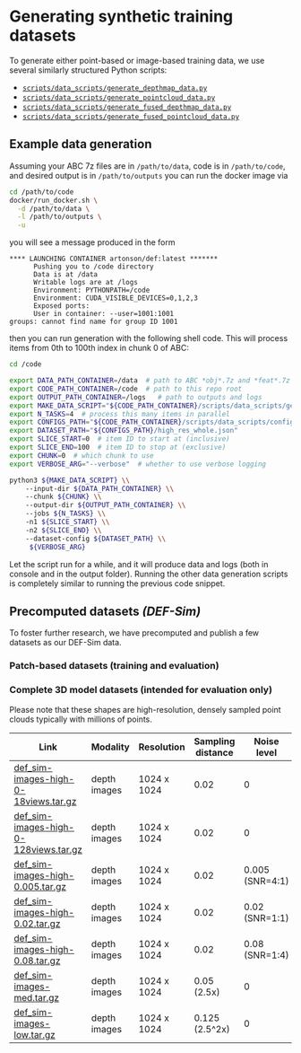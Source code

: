 # Generating synthetic training datasets

To generate either point-based or image-based training data, we use several similarly 
structured Python scripts:
 * [`scripts/data_scripts/generate_depthmap_data.py`](scripts/data_scripts/generate_depthmap_data.py) 
 * [`scripts/data_scripts/generate_pointcloud_data.py`](scripts/data_scripts/generate_pointcloud_data.py) 
* [`scripts/data_scripts/generate_fused_depthmap_data.py`](scripts/data_scripts/generate_fused_depthmap_data.py)
* [`scripts/data_scripts/generate_fused_pointcloud_data.py`](scripts/data_scripts/generate_fused_pointcloud_data.py) 

## Example data generation 

Assuming your ABC 7z files are in `/path/to/data`, 
code is in `/path/to/code`,
and desired output is in `/path/to/outputs`
you can run the docker image via 
```bash
cd /path/to/code
docker/run_docker.sh \
  -d /path/to/data \
  -l /path/to/outputs \
  -u 
```
you will see a message produced in the form
```
**** LAUNCHING CONTAINER artonson/def:latest *******
      Pushing you to /code directory
      Data is at /data
      Writable logs are at /logs
      Environment: PYTHONPATH=/code
      Environment: CUDA_VISIBLE_DEVICES=0,1,2,3
      Exposed ports:
      User in container: --user=1001:1001
groups: cannot find name for group ID 1001
```
then you can run generation with the following shell code. 
This will process items from 0th to 100th index in chunk 0 of ABC:
```bash
cd /code 

export DATA_PATH_CONTAINER=/data  # path to ABC *obj*.7z and *feat*.7z files
export CODE_PATH_CONTAINER=/code  # path to this repo root
export OUTPUT_PATH_CONTAINER=/logs   # path to outputs and logs
export MAKE_DATA_SCRIPT="${CODE_PATH_CONTAINER}/scripts/data_scripts/generate_depthmap_data.py"
export N_TASKS=4  # process this many items in parallel
export CONFIGS_PATH="${CODE_PATH_CONTAINER}/scripts/data_scripts/configs/depthmap_datasets"  # 
export DATASET_PATH="${CONFIGS_PATH}/high_res_whole.json"
export SLICE_START=0  # item ID to start at (inclusive)
export SLICE_END=100  # item ID to stop at (exclusive)
export CHUNK=0  # which chunk to use 
export VERBOSE_ARG="--verbose"  # whether to use verbose logging

python3 ${MAKE_DATA_SCRIPT} \\
    --input-dir ${DATA_PATH_CONTAINER} \\
    --chunk ${CHUNK} \\
    --output-dir ${OUTPUT_PATH_CONTAINER} \\
    --jobs ${N_TASKS} \\
    -n1 ${SLICE_START} \\
    -n2 ${SLICE_END} \\
    --dataset-config ${DATASET_PATH} \\
     ${VERBOSE_ARG}
```
Let the script run for a while, and it will produce 
data and logs (both in console and in the output 
folder). 
Running the other data generation scripts is completely similar
to running the previous code snippet. 


## Precomputed datasets *(DEF-Sim)*

To foster further research, we have precomputed and publish
a few datasets as our DEF-Sim data. 

### Patch-based datasets (training and evaluation)

### Complete 3D model datasets (intended for evaluation only)

Please note that these shapes are high-resolution, densely 
sampled point clouds typically with millions of points. 

| **Link**                                                                                                                      | **Modality** | **Resolution** | **Sampling distance** | **Noise level** | **Num. views** | **Num. shapes** |
|-------------------------------------------------------------------------------------------------------------------------------|--------------|----------------|-----------------------|-----------------|---------------|-----------------|
| [def_sim-images-high-0-18views.tar.gz](https://www.dropbox.com/s/v27gwxm9js3r6p7/def_sim-images-high-0-18views.tar.gz?dl=0)   | depth images | 1024 x 1024    | 0.02                  | 0               | 18            | 85              | 
| [def_sim-images-high-0-128views.tar.gz](https://www.dropbox.com/s/2klbt953s684dn1/def_sim-images-high-0-128views.tar.gz?dl=0) | depth images | 1024 x 1024    | 0.02                  | 0               | 128           |                 |
| [def_sim-images-high-0.005.tar.gz](https://www.dropbox.com/s/6foffi2unaoqtk4/def_sim-images-high-0.005.tar.gz?dl=0)           | depth images | 1024 x 1024    | 0.02                  | 0.005 (SNR=4:1) | 18            |                 |
| [def_sim-images-high-0.02.tar.gz](https://www.dropbox.com/s/o19o35zzq12ui49/def_sim-images-high-0.02.tar.gz?dl=0)             | depth images | 1024 x 1024    | 0.02                  | 0.02 (SNR=1:1)  | 18            |                 |
| [def_sim-images-high-0.08.tar.gz](https://www.dropbox.com/s/cg25f2z7olkayto/def_sim-images-high-0.08.tar.gz?dl=0)             | depth images | 1024 x 1024    | 0.02                  | 0.08 (SNR=1:4)  | 18            |                 |
| [def_sim-images-med.tar.gz](https://www.dropbox.com/s/ea166q3rmjubw30/def_sim-images-med-0.tar.gz?dl=0)                       | depth images | 1024 x 1024    | 0.05 (2.5x)           | 0               | 18            |                 |
| [def_sim-images-low.tar.gz](https://www.dropbox.com/s/rnuvw2j2id5ntdf/def_sim-images-low-0.tar.gz?dl=0)                       | depth images | 1024 x 1024    | 0.125 (2.5^2x)        | 0               | 18            |                 |
